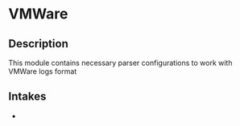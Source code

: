 # VMWare

## Description

This module contains necessary parser configurations to work with VMWare logs format

## Intakes

-
